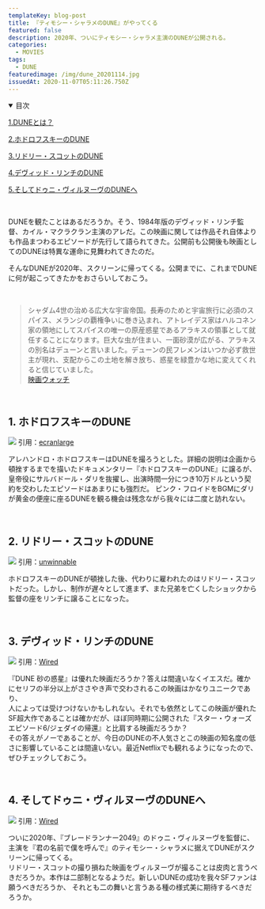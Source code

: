 ```yaml
---
templateKey: blog-post
title: 『ティモシー・シャラメのDUNE』がやってくる
featured: false
description: 2020年、ついにティモシー・シャラメ主演のDUNEが公開される。
categories:
  - MOVIES
tags:
  - DUNE
featuredimage: /img/dune_20201114.jpg
issuedAt: 2020-11-07T05:11:26.750Z
---
```

<details open><summary>目次</summary>

[1.DUNEとは？](#1)

[2.ホドロフスキーのDUNE](#2)

[3.リドリー・スコットのDUNE](#3)

[4.デヴィッド・リンチのDUNE](#4)

[5.そしてドゥニ・ヴィルヌーヴのDUNEへ](#5)

</details>

<br>

<div id="1"></div>

DUNEを観たことはあるだろうか。そう、1984年版のデヴィッド・リンチ監督、カイル・マクラクラン主演のアレだ。この映画に関しては作品それ自体よりも作品まつわるエピソードが先行して語られてきた。公開前も公開後も映画としてのDUNEは特異な運命に見舞われてきたのだ。

そんなDUNEが2020年、スクリーンに帰ってくる。公開までに、これまでDUNEに何が起こってきたかをおさらいしておこう。

<br>

>シャダム4世の治める広大な宇宙帝国。長寿のためと宇宙旅行に必須のスパイス、メランジの覇権争いに巻き込まれ、アトレイデス家はハルコネン家の領地にしてスパイスの唯一の原産惑星であるアラキスの領事として就任することになります。巨大な虫が住まい、一面砂漠が広がる、アラキスの別名はデューンと言いました。デューンの民フレメンはいつか必ず救世主が現れ、支配からこの土地を解き放ち、惑星を緑豊かな地に変えてくれると信じていました。<br>
[映画ウォッチ](https://eiga-watch.com/dune/)

<br>

<div id="2"></div>

## 1. ホドロフスキーのDUNE


![](/img/dune_jow20201114.jpg)
引用：[ecranlarge](https://www.ecranlarge.com/films/953138-jodorowsky-s-dune/photos)
<br>

アレハンドロ・ホドロフスキーはDUNEを撮ろうとした。詳細の説明は企画から頓挫するまでを描いたドキュメンタリー『ホドロフスキーのDUNE』に譲るが、皇帝役にサルバドール・ダリを抜擢し、出演時間一分につき10万ドルという契約を交わしたエピソードはあまりにも強烈だ。
ピンク・フロイドをBGMにダリが黄金の便座に座るDUNEを観る機会は残念ながら我々には二度と訪れない。

<br>
<div id="3"></div>

## 2. リドリー・スコットのDUNE

![](/img/dune_rid20201114.jpg)
引用：[unwinnable](https://unwinnable.com/2014/04/24/a-conjuring-beyond-the-mountain/)
<br>

ホドロフスキーのDUNEが頓挫した後、代わりに雇われたのはリドリー・スコットだった。しかし、制作が遅々として進まず、また兄弟を亡くしたショックから監督の座をリンチに譲ることになった。

<br>

<div id="4"></div>

## 3. デヴィッド・リンチのDUNE
![](/img/dune_lyn20201114.jpg)
引用：[Wired](https://www.eye-vd-cl.net/esp/prd23.html)

『DUNE 砂の惑星』は優れた映画だろうか？答えは間違いなくイエスだ。確かにセリフの半分以上がささやき声で交わされるこの映画はかなりユニークであり、\
人によっては受けつけないかもしれない。それでも依然としてこの映画が優れたSF超大作であることは確かだが、ほぼ同時期に公開された『スター・ウォーズ エピソード6/ジェダイの帰還』と比肩する映画だろうか？\
その答えがノーであることが、今日のDUNEの不人気さとこの映画の知名度の低さに影響していることは間違いない。最近Netflixでも観れるようになったので、ぜひチェックしておこう。

<br>
<div id="5"></div>

## 4. そしてドゥニ・ヴィルヌーヴのDUNEへ
![](/img/dune_20201114.jpg)
引用：[Wired](https://wired.jp/2020/09/11/dune-first-trailer/)
<br>

ついに2020年、『ブレードランナー2049』のドゥニ・ヴィルヌーヴを監督に、主演を『君の名前で僕を呼んで』のティモシー・シャラメに据えてDUNEがスクリーンに帰ってくる。\
リドリー・スコットの撮り損ねた映画をヴィルヌーヴが撮ることは皮肉と言うべきだろうか。本作は二部制となるようだ。新しいDUNEの成功を我々SFファンは願うべきだろうか、
それとも二の舞いと言うある種の様式美に期待するべきだろうか。
